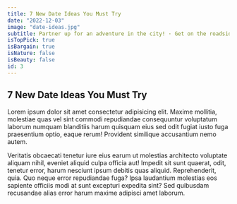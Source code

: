```yaml
---
title: 7 New Date Ideas You Must Try
date: "2022-12-03"
image: "date-ideas.jpg"
subtitle: Partner up for an adventure in the city! · Get on the roadside coffee shop trend · Revisit the past on a historical escapade · Try gallery-hopping.
isTopPick: true
isBargain: true
isNature: false
isBeauty: false
id: 3
---
```


## 7 New Date Ideas You Must Try

Lorem ipsum dolor sit amet consectetur adipisicing elit. Maxime mollitia,
molestiae quas vel sint commodi repudiandae consequuntur voluptatum laborum
numquam blanditiis harum quisquam eius sed odit fugiat iusto fuga praesentium
optio, eaque rerum! Provident similique accusantium nemo autem.

Veritatis
obcaecati tenetur iure eius earum ut molestias architecto voluptate aliquam
nihil, eveniet aliquid culpa officia aut! Impedit sit sunt quaerat, odit,
tenetur error, harum nesciunt ipsum debitis quas aliquid. Reprehenderit,
quia. Quo neque error repudiandae fuga? Ipsa laudantium molestias eos
sapiente officiis modi at sunt excepturi expedita sint? Sed quibusdam
recusandae alias error harum maxime adipisci amet laborum.
